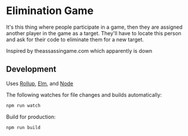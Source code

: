 # Elimination Game

It's this thing where people participate in a game, then they are assigned another player in the game as a target. They'll have to locate this person and ask for their code to eliminate them for a new target.

Inspired by theassassingame.com which apparently is down

## Development

Uses [Rollup](https://rollupjs.org/guide/en/), [Elm](https://elm-lang.org/), and [Node](https://nodejs.org/)

The following watches for file changes and builds automatically:

```sh
npm run watch
```

Build for production:

```sh
npm run build
```
